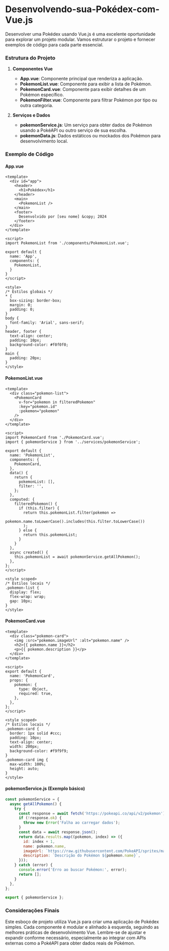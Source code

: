 # Desenvolvendo-sua-Pokédex-com-Vue.js

Desenvolver uma Pokédex usando Vue.js é uma excelente oportunidade para explorar um projeto modular. Vamos estruturar o projeto e fornecer exemplos de código para cada parte essencial.

### Estrutura do Projeto

1. **Componentes Vue**
   - **App.vue**: Componente principal que renderiza a aplicação.
   - **PokemonList.vue**: Componente para exibir a lista de Pokémon.
   - **PokemonCard.vue**: Componente para exibir detalhes de um Pokémon específico.
   - **PokemonFilter.vue**: Componente para filtrar Pokémon por tipo ou outra categoria.

2. **Serviços e Dados**
   - **pokemonService.js**: Um serviço para obter dados de Pokémon usando a PokéAPI ou outro serviço de sua escolha.
   - **pokemonData.js**: Dados estáticos ou mockados dos Pokémon para desenvolvimento local.

### Exemplo de Código

#### App.vue

```vue
<template>
  <div id="app">
    <header>
      <h1>Pokédex</h1>
    </header>
    <main>
      <PokemonList />
    </main>
    <footer>
      Desenvolvido por [seu nome] &copy; 2024
    </footer>
  </div>
</template>

<script>
import PokemonList from './components/PokemonList.vue';

export default {
  name: 'App',
  components: {
    PokemonList,
  }
}
</script>

<style>
/* Estilos globais */
* {
  box-sizing: border-box;
  margin: 0;
  padding: 0;
}
body {
  font-family: 'Arial', sans-serif;
}
header, footer {
  text-align: center;
  padding: 10px;
  background-color: #f0f0f0;
}
main {
  padding: 20px;
}
</style>
```

#### PokemonList.vue

```vue
<template>
  <div class="pokemon-list">
    <PokemonCard
      v-for="pokemon in filteredPokemon"
      :key="pokemon.id"
      :pokemon="pokemon"
    />
  </div>
</template>

<script>
import PokemonCard from './PokemonCard.vue';
import { pokemonService } from '../services/pokemonService';

export default {
  name: 'PokemonList',
  components: {
    PokemonCard,
  },
  data() {
    return {
      pokemonList: [],
      filter: '',
    };
  },
  computed: {
    filteredPokemon() {
      if (this.filter) {
        return this.pokemonList.filter(pokemon =>
          pokemon.name.toLowerCase().includes(this.filter.toLowerCase())
        );
      } else {
        return this.pokemonList;
      }
    }
  },
  async created() {
    this.pokemonList = await pokemonService.getAllPokemon();
  },
};
</script>

<style scoped>
/* Estilos locais */
.pokemon-list {
  display: flex;
  flex-wrap: wrap;
  gap: 10px;
}
</style>
```

#### PokemonCard.vue

```vue
<template>
  <div class="pokemon-card">
    <img :src="pokemon.imageUrl" :alt="pokemon.name" />
    <h2>{{ pokemon.name }}</h2>
    <p>{{ pokemon.description }}</p>
  </div>
</template>

<script>
export default {
  name: 'PokemonCard',
  props: {
    pokemon: {
      type: Object,
      required: true,
    },
  },
};
</script>

<style scoped>
/* Estilos locais */
.pokemon-card {
  border: 1px solid #ccc;
  padding: 10px;
  text-align: center;
  width: 200px;
  background-color: #f9f9f9;
}
.pokemon-card img {
  max-width: 100%;
  height: auto;
}
</style>
```

#### pokemonService.js (Exemplo básico)

```javascript
const pokemonService = {
  async getAllPokemon() {
    try {
      const response = await fetch('https://pokeapi.co/api/v2/pokemon');
      if (!response.ok) {
        throw new Error('Falha ao carregar dados');
      }
      const data = await response.json();
      return data.results.map((pokemon, index) => ({
        id: index + 1,
        name: pokemon.name,
        imageUrl: `https://raw.githubusercontent.com/PokeAPI/sprites/master/sprites/pokemon/${index + 1}.png`,
        description: `Descrição do Pokémon ${pokemon.name}`,
      }));
    } catch (error) {
      console.error('Erro ao buscar Pokémon:', error);
      return [];
    }
  },
};

export { pokemonService };
```

### Considerações Finais

Este esboço de projeto utiliza Vue.js para criar uma aplicação de Pokédex simples. Cada componente é modular e alinhado à esquerda, seguindo as melhores práticas de desenvolvimento Vue. Lembre-se de ajustar e expandir conforme necessário, especialmente ao integrar com APIs externas como a PokéAPI para obter dados reais de Pokémon.
